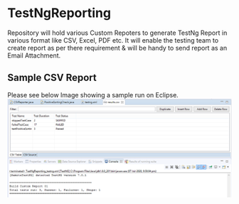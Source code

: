 # TestNgReporting
Repository will hold various Custom Repoters to generate TestNg Report in various format like CSV, Excel, PDF etc. It will enable the testing team to create report as per there requirement &amp; will be handy to send report as an Email Attachment.

## Sample CSV Report
Please see below Image showing a sample run on Eclipse.
![image CSV](./mdImages/CustomReportingCapture.png)
